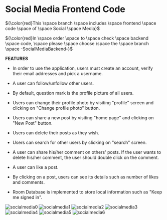 # Social Media Frontend Code

${\color{red}This \space branch \space includes \space frontend \space code \space of \space Social \space Media}$

${\color{red}In \space order \space to \space check \space backend \space code, \space please \space choose \space the \space branch \space -SocialMediaBackend-}$

**FEATURES**
* In order to use the application, users must create an account, verify their email addresses and pick a username.

* A user can follow/unfollow other users.

* By default, question mark is the profile picture of all users.

* Users can change their profile photo by visiting "profile" screen and clicking on "Change profile photo" button.

* Users can share a new post by visiting "home page" and clicking on "New Post" button.

* Users can delete their posts as they wish.

* Users can search for other users by clicking on "search" screen.

* A user can share his/her comment on others' posts. If the user wants to delete his/her comment, the user should double click on the comment.

* A user can like a post.

* By clicking on a post, users can see its details such as number of likes and comments.

* Room Database is implemented to store local information such as "Keep me signed in".


![socialmedia0](https://github.com/BatuUzun/Social-Media/assets/103521291/1cf7a0c6-e2e7-43fe-9bf1-6653031a4cdb)
![socialmedia1](https://github.com/BatuUzun/Social-Media/assets/103521291/251edbfd-a38e-4e39-af88-9560a13bf97d)
![socialmedia2](https://github.com/BatuUzun/Social-Media/assets/103521291/bdfee35f-af05-44d1-a03c-6382e0bae3df)
![socialmedia3](https://github.com/BatuUzun/Social-Media/assets/103521291/a861c1f8-ee7e-4550-9df1-45c85ef7c853)
![socialmedia4](https://github.com/BatuUzun/Social-Media/assets/103521291/f48d040e-86a1-4e4c-a097-57d16cd9e455)
![socialmedia5](https://github.com/BatuUzun/Social-Media/assets/103521291/91361fe0-c4c2-4ba2-9726-93deafc81202)
![socialmedia6](https://github.com/BatuUzun/Social-Media/assets/103521291/1fdb72d2-7af2-48dc-916b-d94d2872fdfe)


